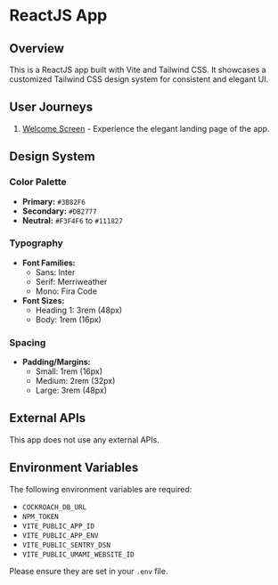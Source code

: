 # ReactJS App

## Overview

This is a ReactJS app built with Vite and Tailwind CSS. It showcases a customized Tailwind CSS design system for consistent and elegant UI.

## User Journeys

1. [Welcome Screen](docs/journeys/welcome-screen.md) - Experience the elegant landing page of the app.

## Design System

### Color Palette

- **Primary:** `#3B82F6`
- **Secondary:** `#DB2777`
- **Neutral:** `#F3F4F6` to `#111827`

### Typography

- **Font Families:**
  - Sans: Inter
  - Serif: Merriweather
  - Mono: Fira Code
- **Font Sizes:**
  - Heading 1: 3rem (48px)
  - Body: 1rem (16px)

### Spacing

- **Padding/Margins:**
  - Small: 1rem (16px)
  - Medium: 2rem (32px)
  - Large: 3rem (48px)

## External APIs

This app does not use any external APIs.

## Environment Variables

The following environment variables are required:

- `COCKROACH_DB_URL`
- `NPM_TOKEN`
- `VITE_PUBLIC_APP_ID`
- `VITE_PUBLIC_APP_ENV`
- `VITE_PUBLIC_SENTRY_DSN`
- `VITE_PUBLIC_UMAMI_WEBSITE_ID`

Please ensure they are set in your `.env` file.